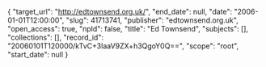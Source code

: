 {
  "target_url": "http://edtownsend.org.uk/", 
  "end_date": null, 
  "date": "2006-01-01T12:00:00", 
  "slug": 41713741, 
  "publisher": "edtownsend.org.uk", 
  "open_access": true, 
  "npld": false, 
  "title": "Ed Townsend", 
  "subjects": [], 
  "collections": [], 
  "record_id": "20060101T120000/kTvC+3laaV9ZX+h3QgoY0Q==", 
  "scope": "root", 
  "start_date": null
}

